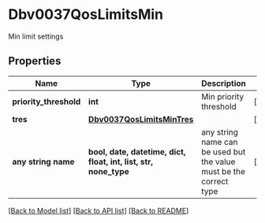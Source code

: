 # Dbv0037QosLimitsMin

Min limit settings

## Properties
Name | Type | Description | Notes
------------ | ------------- | ------------- | -------------
**priority_threshold** | **int** | Min priority threshold | [optional] 
**tres** | [**Dbv0037QosLimitsMinTres**](Dbv0037QosLimitsMinTres.md) |  | [optional] 
**any string name** | **bool, date, datetime, dict, float, int, list, str, none_type** | any string name can be used but the value must be the correct type | [optional]

[[Back to Model list]](../README.md#documentation-for-models) [[Back to API list]](../README.md#documentation-for-api-endpoints) [[Back to README]](../README.md)


